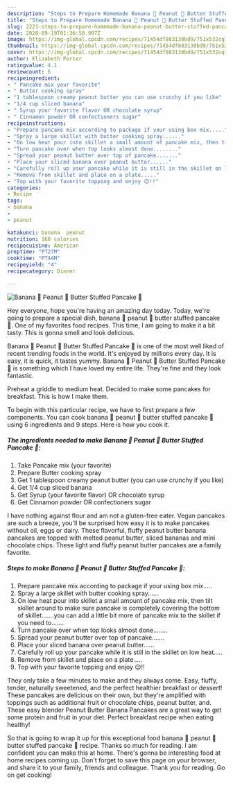 ```yaml
---
description: "Steps to Prepare Homemade Banana 🍌 Peanut 🥜 Butter Stuffed Pancake 🥞"
title: "Steps to Prepare Homemade Banana 🍌 Peanut 🥜 Butter Stuffed Pancake 🥞"
slug: 2221-steps-to-prepare-homemade-banana-peanut-butter-stuffed-pancake
date: 2020-09-19T01:36:50.907Z
image: https://img-global.cpcdn.com/recipes/71454df883130bd9/751x532cq70/banana-🍌-peanut-🥜-butter-stuffed-pancake-🥞-recipe-main-photo.jpg
thumbnail: https://img-global.cpcdn.com/recipes/71454df883130bd9/751x532cq70/banana-🍌-peanut-🥜-butter-stuffed-pancake-🥞-recipe-main-photo.jpg
cover: https://img-global.cpcdn.com/recipes/71454df883130bd9/751x532cq70/banana-🍌-peanut-🥜-butter-stuffed-pancake-🥞-recipe-main-photo.jpg
author: Elizabeth Porter
ratingvalue: 4.1
reviewcount: 6
recipeingredient:
- " Pancake mix your favorite"
- " Butter cooking spray"
- "1 tablespoon creamy peanut butter you can use crunchy if you like"
- "1/4 cup sliced banana"
- " Syrup your favorite flavor OR chocolate syrup"
- " Cinnamon powder OR confectioners sugar"
recipeinstructions:
- "Prepare pancake mix according to package if your using box mix....."
- "Spray a large skillet with butter cooking spray......"
- "On low heat pour into skillet a small amount of pancake mix, then tilt skillet around to make sure pancake is completely covering the bottom of skillet.......you can add a little bit more of pancake mix to the skillet if you need to......."
- "Turn pancake over when top looks almost done........"
- "Spread your peanut butter over top of pancake......."
- "Place your sliced banana over peanut butter......"
- "Carefully roll up your pancake while it is still in the skillet on low heat....."
- "Remove from skillet and place on a plate....."
- "Top with your favorite topping and enjoy 😉!!"
categories:
- Recipe
tags:
- banana
- 
- peanut

katakunci: banana  peanut 
nutrition: 168 calories
recipecuisine: American
preptime: "PT27M"
cooktime: "PT44M"
recipeyield: "4"
recipecategory: Dinner

---
```



![Banana 🍌 Peanut 🥜 Butter Stuffed Pancake 🥞](https://img-global.cpcdn.com/recipes/71454df883130bd9/751x532cq70/banana-🍌-peanut-🥜-butter-stuffed-pancake-🥞-recipe-main-photo.jpg)

Hey everyone, hope you're having an amazing day today. Today, we're going to prepare a special dish, banana 🍌 peanut 🥜 butter stuffed pancake 🥞. One of my favorites food recipes. This time, I am going to make it a bit tasty. This is gonna smell and look delicious.

Banana 🍌 Peanut 🥜 Butter Stuffed Pancake 🥞 is one of the most well liked of recent trending foods in the world. It's enjoyed by millions every day. It is easy, it is quick, it tastes yummy. Banana 🍌 Peanut 🥜 Butter Stuffed Pancake 🥞 is something which I have loved my entire life. They're fine and they look fantastic.

Preheat a griddle to medium heat. Decided to make some pancakes for breakfast. This is how I make them.


To begin with this particular recipe, we have to first prepare a few components. You can cook banana 🍌 peanut 🥜 butter stuffed pancake 🥞 using 6 ingredients and 9 steps. Here is how you cook it.

<!--inarticleads1-->

##### The ingredients needed to make Banana 🍌 Peanut 🥜 Butter Stuffed Pancake 🥞:

1. Take  Pancake mix (your favorite)
1. Prepare  Butter cooking spray
1. Get 1 tablespoon creamy peanut butter (you can use crunchy if you like)
1. Get 1/4 cup sliced banana
1. Get  Syrup (your favorite flavor) OR chocolate syrup
1. Get  Cinnamon powder OR confectioners sugar


I have nothing against flour and am not a gluten-free eater. Vegan pancakes are such a breeze, you&#39;ll be surprised how easy it is to make pancakes without oil, eggs or dairy. These flavorful, fluffy peanut butter banana pancakes are topped with melted peanut butter, sliced bananas and mini chocolate chips. These light and fluffy peanut butter pancakes are a family favorite. 

<!--inarticleads2-->

##### Steps to make Banana 🍌 Peanut 🥜 Butter Stuffed Pancake 🥞:

1. Prepare pancake mix according to package if your using box mix.....
1. Spray a large skillet with butter cooking spray......
1. On low heat pour into skillet a small amount of pancake mix, then tilt skillet around to make sure pancake is completely covering the bottom of skillet.......you can add a little bit more of pancake mix to the skillet if you need to.......
1. Turn pancake over when top looks almost done........
1. Spread your peanut butter over top of pancake.......
1. Place your sliced banana over peanut butter......
1. Carefully roll up your pancake while it is still in the skillet on low heat.....
1. Remove from skillet and place on a plate.....
1. Top with your favorite topping and enjoy 😉!!


They only take a few minutes to make and they always come. Easy, fluffy, tender, naturally sweetened, and the perfect healthier breakfast or dessert! These pancakes are delicious on their own, but they&#39;re amplified with toppings such as additional fruit or chocolate chips, peanut butter, and. These easy blender Peanut Butter Banana Pancakes are a great way to get some protein and fruit in your diet. Perfect breakfast recipe when eating healthy! 

So that is going to wrap it up for this exceptional food banana 🍌 peanut 🥜 butter stuffed pancake 🥞 recipe. Thanks so much for reading. I am confident you can make this at home. There's gonna be interesting food at home recipes coming up. Don't forget to save this page on your browser, and share it to your family, friends and colleague. Thank you for reading. Go on get cooking!
